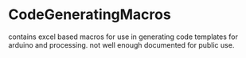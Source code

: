 # CodeGeneratingMacros
contains excel based macros for use in generating code templates for arduino and processing. not well enough documented for public use.

